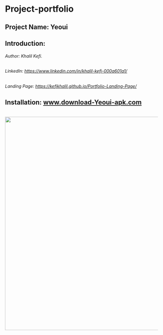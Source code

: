 # Project-portfolio
## Project Name: Yeoui
## Introduction: 
###### Author: Khalil Kefi.
###### LinkedIn: https://www.linkedin.com/in/khalil-kefi-000a601a1/
###### Landing Page: https://kefikhalil.github.io/Portfolio-Landing-Page/
## Installation: www.download-Yeoui-apk.com
<br>
<img height="700" src="https://i.ibb.co/jZ9PYwS/projectweap02z.png" />
<br>
